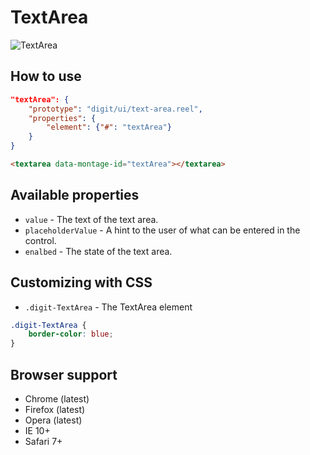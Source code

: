 # TextArea

![TextArea](screenshot.png)

## How to use

```json
"textArea": {
    "prototype": "digit/ui/text-area.reel",
    "properties": {
        "element": {"#": "textArea"}
    }
}
```

```html
<textarea data-montage-id="textArea"></textarea>
```



## Available properties

* `value` - The text of the text area.
* `placeholderValue` - A hint to the user of what can be entered in the control.
* `enalbed` - The state of the text area.


## Customizing with CSS

* `.digit-TextArea` - The TextArea element

```css
.digit-TextArea {
    border-color: blue;
}
```



## Browser support

* Chrome (latest)
* Firefox (latest)
* Opera (latest)
* IE 10+
* Safari 7+
